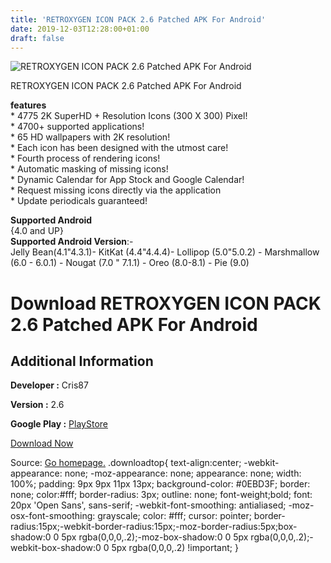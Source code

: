 ```yaml
---
title: 'RETROXYGEN ICON PACK 2.6 Patched APK For Android'
date: 2019-12-03T12:28:00+01:00
draft: false
---
```


![RETROXYGEN ICON PACK 2.6 Patched APK For Android](https://i0.wp.com/apkhome.net/wp-content/uploads/2019/12/RETROXYGEN-ICON-PACK-2.6-Patched.png "RETROXYGEN ICON PACK 2.6 Patched APK For Android")

  

RETROXYGEN ICON PACK 2.6 Patched APK For Android

**features**  
\* 4775 2K SuperHD + Resolution Icons (300 X 300) Pixel!  
\* 4700+ supported applications!  
\* 65 HD wallpapers with 2K resolution!  
\* Each icon has been designed with the utmost care!  
\* Fourth process of rendering icons!  
\* Automatic masking of missing icons!  
\* Dynamic Calendar for App Stock and Google Calendar!  
\* Request missing icons directly via the application  
\* Update periodicals guaranteed!

**Supported Android**  
{4.0 and UP}  
**Supported Android Version**:-  
Jelly Bean(4.1"4.3.1)- KitKat (4.4"4.4.4)- Lollipop (5.0"5.0.2) - Marshmallow (6.0 - 6.0.1) - Nougat (7.0 " 7.1.1) - Oreo (8.0-8.1) - Pie (9.0)

Download RETROXYGEN ICON PACK 2.6 Patched APK For Android
=========================================================

Additional Information
----------------------

**Developer :** Cris87

**Version :** 2.6

**Google Play :** [PlayStore](https://play.google.com/store/apps/details?id=com.cris87.retroxygen)

  

[Download Now](https://store4app.co/post/retroxygen-icon-pack-2-6-patched-apk-for-android_1575366263)

  
Source: [Go homepage.](https://store4app.co/post/retroxygen-icon-pack-2-6-patched-apk-for-android_1575366263) .downloadtop{ text-align:center; -webkit-appearance: none; -moz-appearance: none; appearance: none; width: 100%; padding: 9px 9px 11px 13px; background-color: #0EBD3F; border: none; color:#fff; border-radius: 3px; outline: none; font-weight;bold; font: 20px 'Open Sans', sans-serif; -webkit-font-smoothing: antialiased; -moz-osx-font-smoothing: grayscale; color: #fff; cursor: pointer; border-radius:15px;-webkit-border-radius:15px;-moz-border-radius:5px;box-shadow:0 0 5px rgba(0,0,0,.2);-moz-box-shadow:0 0 5px rgba(0,0,0,.2);-webkit-box-shadow:0 0 5px rgba(0,0,0,.2) !important; }